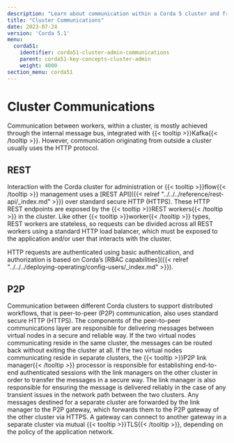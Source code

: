 ```yaml
---
description: "Learn about communication within a Corda 5 cluster and from outside a Corda 5 cluster."
title: "Cluster Communications"
date: 2023-07-24
version: 'Corda 5.1'
menu:
  corda51:
    identifier: corda51-cluster-admin-communications
    parent: corda51-key-concepts-cluster-admin
    weight: 4000
section_menu: corda51
---
```


# Cluster Communications

Communication between workers, within a cluster, is mostly achieved through the internal message bus, integrated with {{< tooltip >}}Kafka{{< /tooltip >}}. However, communication originating from outside a cluster usually uses the HTTP protocol.

## REST

Interaction with the Corda cluster for administration or {{< tooltip >}}flow{{< /tooltip >}} management uses a [REST API]({{< relref "../../../reference/rest-api/_index.md" >}}) over standard secure HTTP (HTTPS).
These HTTP REST endpoints are exposed by the {{< tooltip >}}REST workers{{< /tooltip >}} in the cluster.
Like other {{< tooltip >}}worker{{< /tooltip >}} types, REST workers are stateless, so requests can be divided across all REST workers using a standard HTTP load balancer, which must be exposed to the application and/or user that interacts with the cluster.

HTTP requests are authenticated using basic authentication, and authorization is based on Corda’s [RBAC capabilities]({{< relref "../../../deploying-operating/config-users/_index.md" >}}).

## P2P

Communication between different Corda clusters to support distributed workflows, that is peer-to-peer (P2P) communication, also uses standard secure HTTP (HTTPS).
The components of the peer-to-peer communications layer are responsible for delivering messages between virtual nodes in a secure and reliable way.
If the two virtual nodes communicating reside in the same cluster, the messages can be routed back without exiting the cluster at all.
If the two virtual nodes communicating reside in separate clusters, the {{< tooltip >}}P2P link manager{{< /tooltip >}} processor is responsible for establishing end-to-end authenticated sessions with the link managers on the other cluster in order to transfer the messages in a secure way.
The link manager is also responsible for ensuring the message is delivered reliably in the case of any transient issues in the network path between the two clusters.
Any messages destined for a separate cluster are forwarded by the link manager to the P2P gateway, which forwards them to the P2P gateway of the other cluster via HTTPS.
A gateway can connect to another gateway in a separate cluster via mutual {{< tooltip >}}TLS{{< /tooltip >}}, depending on the policy of the application network.
